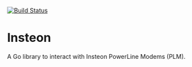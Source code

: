 [![Build Status](https://travis-ci.org/intelux/insteon.svg?branch=master)](https://travis-ci.org/intelux/insteon)

# Insteon

A Go library to interact with Insteon PowerLine Modems (PLM).
